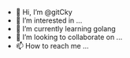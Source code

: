 - 👋 Hi, I’m @gitCky
- 👀 I’m interested in ...
- 🌱 I’m currently learning golang
- 💞️ I’m looking to collaborate on ...
- 📫 How to reach me ...

<!---
gitCky/gitCky is a ✨ special ✨ repository because its `README.md` (this file) appears on your GitHub profile.
You can click the Preview link to take a look at your changes.
--->
